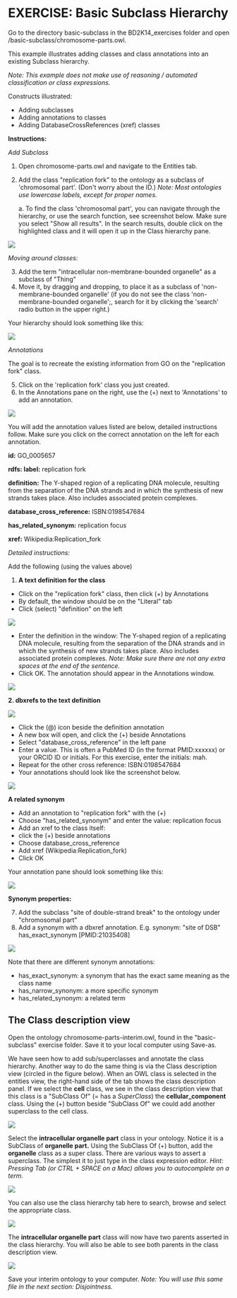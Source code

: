 # EXERCISE: Basic Subclass Hierarchy

Go to the directory basic-subclass in the BD2K14\_exercises folder and open /basic-subclass/chromosome-parts.owl.

This example illustrates adding classes and class annotations into an existing Subclass hierarchy.

_Note: This example does not make use of reasoning / automated classification or class expressions._

Constructs illustrated:

 - Adding subclasses
 - Adding annotations to classes
 - Adding DatabaseCrossReferences (xref) classes

**Instructions:**

_Add Subclass_
1. Open chromosome-parts.owl and navigate to the Entities tab.
2. Add the class "replication fork" to the ontology as a subclass of 'chromosomal part'. (Don't worry about the ID.) _Note: Most ontologies use lowercase labels, except for proper names._
    
    a. To find the class 'chromosomal part', you can navigate through the hierarchy, or use the search function, see screenshot below. Make sure you select "Show all results". In the search results, double click on the highlighted class and it will open it up in the Class hierarchy pane.

![](./media/Figure26.png)

_Moving around classes:_

3. Add the term "intracellular non-membrane-bounded organelle" as a subclass of "Thing"
4. Move it, by dragging and dropping, to place it as a subclass of 'non-membrane-bounded organelle' (if you do not see the class 'non-membrane-bounded organelle';, search for it by clicking the 'search' radio button in the upper right.)

Your hierarchy should look something like this:

![](./media/Figure27.png)

_Annotations_

The goal is to recreate the existing information from GO on the "replication fork" class.

5. Click on the 'replication fork' class you just created.
6. In the Annotations pane on the right, use the (+) next to 'Annotations' to add an annotation.

![](./media/Figure27-2.png)

You will add the annotation values listed are below, detailed instructions follow. Make sure you click on the correct annotation on the left for each annotation.

**id:** GO\_0005657

**rdfs: label:** replication fork

**definition:** The Y-shaped region of a replicating DNA molecule, resulting from the separation of the DNA strands and in which the synthesis of new strands takes place. Also includes associated protein complexes.

**database\_cross\_reference:** ISBN:0198547684

**has\_related\_synonym:** replication focus

**xref:** Wikipedia:Replication\_fork

_Detailed instructions:_

Add the following (using the values above)

1. **A text definition for the class**
- Click on the "replication fork" class, then click (+) by Annotations
- By default, the window should be on the "Literal" tab
- Click (select) "definition" on the left

![](./media/Figure28.png)

- Enter the definition in the window: The Y-shaped region of a replicating DNA molecule, resulting from the separation of the DNA strands and in which the synthesis of new strands takes place. Also includes associated protein complexes. _Note: Make sure there are not any extra spaces at the end of the sentence._
- Click OK. The annotation should appear in the Annotations window.

![](./media/Figure30.png)

**2. dbxrefs to the text definition**

![](./media/Figure31.png)

- Click the (@) icon beside the definition annotation
- A new box will open, and click the (+) beside Annotations
- Select "database\_cross\_reference" in the left pane
- Enter a value. This is often a PubMed ID (in the format PMID:xxxxxx) or your ORCID ID or initials. For this exercise, enter the initials: mah.
- Repeat for the other cross reference: ISBN:0198547684
- Your annotations should look like the screenshot below.

![](./media/Figure32.png)

**A related synonym**

- Add an annotation to "replication fork" with the (+)
- Choose "has\_related\_synonym" and enter the value: replication focus
- Add an xref to the class itself:
- click the (+) beside annotations
- Choose database\_cross\_reference
- Add xref (Wikipedia:Replication\_fork)
- Click OK

Your annotation pane should look something like this:

![](./media/Figure33.png)

**Synonym properties:**

7. Add the subclass "site of double-strand break" to the ontology under "chromosomal part"
8. Add a synonym with a dbxref annotation. E.g. synonym: "site of DSB" has\_exact\_synonym [PMID:21035408]

![](./media/Figure34.png)

Note that there are different synonym annotations:
- has\_exact\_synonym: a synonym that has the exact same meaning as the class name
- has\_narrow\_synonym: a more specific synonym
- has\_related\_synonym: a related term

## The Class description view

Open the ontology chromosome-parts-interim.owl, found in the "basic-subclass" exercise folder.  Save it to your local computer using Save-as.

We have seen how to add sub/superclasses and annotate the class hierarchy. Another way to do the same thing is via the Class description view (circled in the figure below). When an OWL class is selected in the entities view, the right-hand side of the tab shows the class description panel. If we select the **cell** class, we see in the class description view that this class is a "SubClass Of" (= has a _SuperClass_) the **cellular\_component** class. Using the (+) button beside "SubClass Of" we could add another superclass to the cell class.

![](./media/Figure35.png)

Select the **intracellular organelle part** class in your ontology. Notice it is a SubClass of **organelle part.** Using the SubClass Of (+) button, add the **organelle** class as a super class. There are various ways to assert a superclass. The simplest it to just type in the class expression editor. _Hint: Pressing Tab (or CTRL + SPACE on a Mac) allows you to autocomplete on a term._

![](./media/Figure36.png)

You can also use the class hierarchy tab here to search, browse and select the appropriate class.

![](./media/Figure37.png)

The **intracellular organelle part** class will now have two parents asserted in the class hierarchy. You will also be able to see both parents in the class description view.

![](./media/Figure38.png)

Save your interim ontology to your computer. _Note: You will use this same file in the next section: Disjointness._
